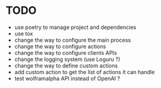 # TODO

- use poetry to manage project and dependencies
- use tox
- change the way to configure the main process
- change the way to configure actions
- change the way to configure clients APIs
- change the logging system (use Loguru ?)
- change the way to define custom actions
- add custom action to get the list of actions it can handle
- test wolframalpha API instead of OpenAI ?